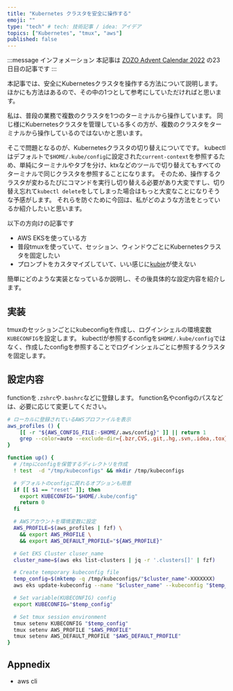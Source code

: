 ```yaml
---
title: "Kubernetes クラスタを安全に操作する"
emoji: ""
type: "tech" # tech: 技術記事 / idea: アイデア
topics: ["Kubernetes", "tmux", "aws"]
published: false
---
```


:::message
インフォメーション
本記事は [ZOZO Advent Calendar 2022](https://qiita.com/advent-calendar/2022/zozo) の23日目の記事です
:::

本記事では、安全にKubernetesクラスタを操作する方法について説明します。
ほかにも方法はあるので、その中の1つとして参考にしていただければと思います。

私は、普段の業務で複数のクラスタを1つのターミナルから操作しています。
同じ様にKubernetesクラスタを管理している多くの方が、複数のクラスタをターミナルから操作しているのではないかと思います。

そこで問題となるのが、Kubernetesクラスタの切り替えについてです。
kubectlはデフォルトで`$HOME/.kube/config`に設定された`current-context`を参照するため、単純にターミナルやタブを分け、ktxなどのツールで切り替えてもすべてのターミナルで同じクラスタを参照することになります。
そのため、操作するクラスタが変わるたびにコマンドを実行し切り替える必要があり大変ですし、切り替え忘れて`kubectl delete`をしてしまった場合はもっと大変なことになりそうな予感がします。
それらを防ぐために今回は、私がどのような方法をとっているか紹介したいと思います。

以下の方向けの記事です
- AWS EKSを使っている方
- 普段tmuxを使っていて、セッション、ウィンドウごとにKubernetesクラスタを固定したい
- プロンプトをカスタマイズしていて、いい感じに[kubie]が使えない


簡単にどのような実装となっているか説明し、その後具体的な設定内容を紹介します。

## 実装

tmuxのセッションごとにkubeconfigを作成し、ログインシェルの環境変数`KUBECONFIG`を設定します。
kubectlが参照するconfigを`$HOME/.kube/config`ではなく、作成したconfigを参照することでログインシェルごとに参照するクラスタを固定します。

## 設定内容

functionを`.zshrc`や`.bashrc`などに登録します。
function名やconfigのパスなどは、必要に応じて変更してください。

```bash
# ローカルに登録されているAWSプロファイルを表示
aws_profiles () {
    [[ -r "${AWS_CONFIG_FILE:-$HOME/.aws/config}" ]] || return 1
    grep --color=auto --exclude-dir={.bzr,CVS,.git,.hg,.svn,.idea,.tox} --color=never -Eo '\[.*\]' "${AWS_CONFIG_FILE:-$HOME/.aws/config}" | sed -E 's/^[[:space:]]*\[(profile)?[[:space:]]*([-_[:alnum:]\.@]+)\][[:space:]]*$/\2/g'
}

function up() {
  # /tmpにconfigを保管するディレクトリを作成
  ! test  -d "/tmp/kubeconfigs" && mkdir /tmp/kubeconfigs

  # デフォルトのconfigに戻れるオプションも用意
  if [[ $1 == "reset" ]]; then
    export KUBECONFIG="$HOME/.kube/config"
    return 0
  fi

  # AWSアカウントを環境変数に設定
  AWS_PROFILE=$(aws_profiles | fzf) \
    && export AWS_PROFILE \
    && export AWS_DEFAULT_PROFILE="${AWS_PROFILE}"

  # Get EKS Cluster cluser_name
  cluster_name=$(aws eks list-clusters | jq -r '.clusters[]' | fzf)

  # Create temporary kubeconfig file
  temp_config=$(mktemp -q /tmp/kubeconfigs/"$cluster_name"-XXXXXXX)
  aws eks update-kubeconfig --name "$cluster_name" --kubeconfig "$temp_config"

  # Set variable(KUBECONFIG) config
  export KUBECONFIG="$temp_config"

  # Set tmux session environment
  tmux setenv KUBECONFIG "$temp_config"
  tmux setenv AWS_PROFILE "$AWS_PROFILE"
  tmux setenv AWS_DEFAULT_PROFILE "$AWS_DEFAULT_PROFILE"
}
```


## Appnedix
- aws cli



[kubie]: https://github.com/sbstp/kubie
[p10k]: https://github.com/romkatv/powerlevel10k
[ktx]: https://github.com/vmware-archive/ktx
